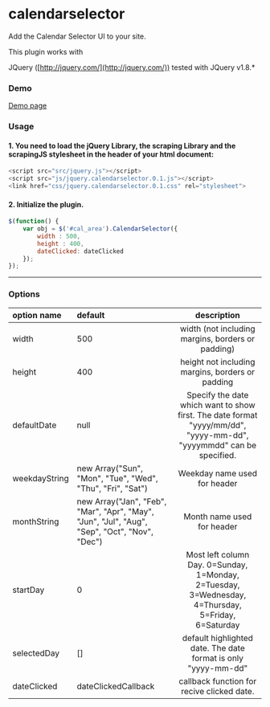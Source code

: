 calendarselector
================

Add the Calendar Selector UI to your site.

This plugin works with 

 JQuery ([http://jquery.com/](http://jquery.com/)) tested with JQuery v1.8.*

### Demo

 
[Demo page](http://sparkgene.com/demos/calendarselector/demo.html)

### Usage

#### 1. You need to load the jQuery Library, the scraping Library and the scrapingJS stylesheet in the header of your html document:

```javascript
<script src="src/jquery.js"></script>
<script src="js/jquery.calendarselector.0.1.js"></script>
<link href="css/jquery.calendarselector.0.1.css" rel="stylesheet">
```

#### 2. Initialize the plugin.

```javascript
$(function() {
	var obj = $('#cal_area').CalendarSelector({
		width : 500,
		height : 400,
		dateClicked: dateClicked
	});
});
```

*****

### Options

| option name | default | description |
|:-----------|:------------|:------------:|
| width | 500 | width (not including margins, borders or padding) |
| height | 400 | height not including margins, borders or padding |
| defaultDate | null | Specify the date which want to show first. The date format "yyyy/mm/dd", "yyyy-mm-dd", "yyyymmdd" can be specified. |
| weekdayString | new Array("Sun", "Mon", "Tue", "Wed", "Thu", "Fri", "Sat") | Weekday name used for header |
| monthString | new Array("Jan", "Feb", "Mar", "Apr", "May", "Jun", "Jul", "Aug", "Sep", "Oct", "Nov", "Dec") | Month name used for header |
| startDay | 0 | Most left column Day. 0=Sunday, 1=Monday, 2=Tuesday, 3=Wednesday, 4=Thursday, 5=Friday, 6=Saturday |
| selectedDay | [] | default highlighted date. The date format is only "yyyy-mm-dd" |
| dateClicked | dateClickedCallback | callback function for recive clicked date. |
